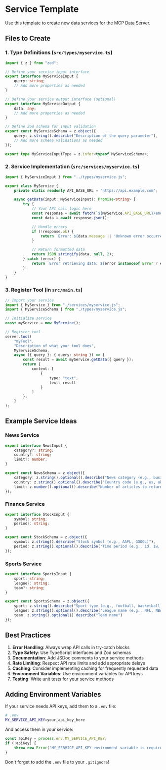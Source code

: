 # Service Template

Use this template to create new data services for the MCP Data Server.

## Files to Create

### 1. Type Definitions (`src/types/myservice.ts`)

```typescript
import { z } from "zod";

// Define your service input interface
export interface MyServiceInput {
    query: string;
    // Add more properties as needed
}

// Define your service output interface (optional)
export interface MyServiceOutput {
    data: any;
    // Add more properties as needed
}

// Define Zod schema for input validation
export const MyServiceSchema = z.object({
    query: z.string().describe("Description of the query parameter"),
    // Add more schema validations as needed
});

export type MyServiceInputType = z.infer<typeof MyServiceSchema>;
```

### 2. Service Implementation (`src/services/myservice.ts`)

```typescript
import { MyServiceInput } from "../types/myservice.js";

export class MyService {
    private static readonly API_BASE_URL = "https://api.example.com";

    async getData(input: MyServiceInput): Promise<string> {
        try {
            // Your API call logic here
            const response = await fetch(`${MyService.API_BASE_URL}/endpoint?query=${input.query}`);
            const data = await response.json();

            // Handle errors
            if (!response.ok) {
                return `Error: ${data.message || 'Unknown error occurred'}`;
            }

            // Return formatted data
            return JSON.stringify(data, null, 2);
        } catch (error) {
            return `Error retrieving data: ${error instanceof Error ? error.message : 'Unknown error'}`;
        }
    }
}
```

### 3. Register Tool (in `src/main.ts`)

```typescript
// Import your service
import { MyService } from "./services/myservice.js";
import { MyServiceSchema } from "./types/myservice.js";

// Initialize service
const myService = new MyService();

// Register tool
server.tool(
    "myTool",
    "Description of what your tool does",
    MyServiceSchema,
    async ({ query }: { query: string }) => {
        const result = await myService.getData({ query });
        return {
            content: [
                {
                    type: "text",
                    text: result
                }
            ]
        };
    }
);
```

## Example Service Ideas

### News Service
```typescript
export interface NewsInput {
    category?: string;
    country?: string;
    limit?: number;
}

export const NewsSchema = z.object({
    category: z.string().optional().describe("News category (e.g., business, technology)"),
    country: z.string().optional().describe("Country code (e.g., us, uk)"),
    limit: z.number().optional().describe("Number of articles to return")
});
```

### Finance Service
```typescript
export interface StockInput {
    symbol: string;
    period?: string;
}

export const StockSchema = z.object({
    symbol: z.string().describe("Stock symbol (e.g., AAPL, GOOGL)"),
    period: z.string().optional().describe("Time period (e.g., 1d, 1w, 1m)")
});
```

### Sports Service
```typescript
export interface SportsInput {
    sport: string;
    league?: string;
    team?: string;
}

export const SportsSchema = z.object({
    sport: z.string().describe("Sport type (e.g., football, basketball)"),
    league: z.string().optional().describe("League name (e.g., NFL, NBA)"),
    team: z.string().optional().describe("Team name")
});
```

## Best Practices

1. **Error Handling**: Always wrap API calls in try-catch blocks
2. **Type Safety**: Use TypeScript interfaces and Zod schemas
3. **Documentation**: Add JSDoc comments to your service methods
4. **Rate Limiting**: Respect API rate limits and add appropriate delays
5. **Caching**: Consider implementing caching for frequently requested data
6. **Environment Variables**: Use environment variables for API keys
7. **Testing**: Write unit tests for your service methods

## Adding Environment Variables

If your service needs API keys, add them to a `.env` file:

```bash
# .env
MY_SERVICE_API_KEY=your_api_key_here
```

And access them in your service:

```typescript
const apiKey = process.env.MY_SERVICE_API_KEY;
if (!apiKey) {
    throw new Error('MY_SERVICE_API_KEY environment variable is required');
}
```

Don't forget to add the `.env` file to your `.gitignore`!

